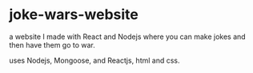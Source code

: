 # joke-wars-website
a website I made with React and Nodejs where you can make jokes and then have them go to war.

uses Nodejs, Mongoose, and Reactjs, html and css.

